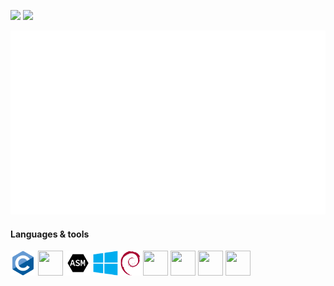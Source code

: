 [![](https://komarev.com/ghpvc/?username=nimaposhtiban&color=blue&label=Profile%20Views)](https://github.com/nimaposhtiban/nimaposhtiban)
[![](https://img.shields.io/github/followers/nimaposhtiban?label=GitHub%20Followers)](https://github.com/nimaposhtiban)


<!-- ![Nima Poshtiban's Github Stats](https://github-readme-stats.vercel.app/api/top-langs/?username=nimaposhtiban&count_private=false&show_icons=true&theme=vue-dark)  -->


<!-- [![Top Langs](https://github-readme-stats.vercel.app/api/top-langs/?username=nimaposhtiban&layout=compact&theme=vue-dark)](https://github.com/anuraghazra/github-readme-stats) -->
![Top Langs](https://raw.githubusercontent.com/NimaPoshtiban/github-stats/master/generated/languages.svg#gh-light-mode-only)

<!-- <a href="https://github.com/ryo-ma/github-profile-trophy"><img src="https://github-profile-trophy.vercel.app/?username=nimaposhtiban&theme=algolia&no-bg=true" alt="Nima Poshtiban" /></a> --> 

#### Languages & tools

<p align="left"><img src="https://raw.githubusercontent.com/devicons/devicon/master/icons/c/c-original.svg" width="40" height="40"> <img src="https://www.vectorlogo.zone/logos/isocpp/isocpp-icon.svg" width="40" height="40"> <img src="https://raw.githubusercontent.com/ryanoasis/nerd-fonts/refs/heads/master/src/svgs/asm_nf.svg"  width="40" height="40"/>  <img src="https://raw.githubusercontent.com/devicons/devicon/refs/heads/master/icons/windows8/windows8-original.svg" width="40" height="40"/><img src="https://raw.githubusercontent.com/devicons/devicon/master/icons/debian/debian-original.svg" alt="linux" width="40" height="40"/><img src="https://raw.githubusercontent.com/valohai/ml-logos/refs/heads/master/cuda.svg" width="40" height="40"> <img src="https://raw.githubusercontent.com/loganmarchione/homelab-svg-assets/refs/heads/main/assets/latex.svg" width="40" height="40">  <img src="https://raw.githubusercontent.com/loganmarchione/homelab-svg-assets/refs/heads/main/assets/riscv.svg" width="40" height="40">
 <img src="https://raw.githubusercontent.com/file-icons/icons/refs/heads/master/svg/VHDL.svg" width="40" height="40"> 
</p>

